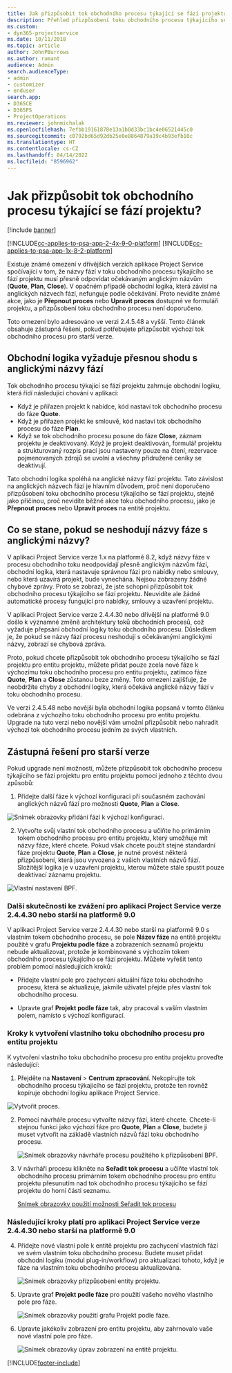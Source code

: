 ```yaml
---
title: Jak přizpůsobit tok obchodního procesu týkající se fází projektu?
description: Přehled přizpůsobení toku obchodního procesu týkajícího se fází projektu.
ms.custom:
- dyn365-projectservice
ms.date: 10/11/2018
ms.topic: article
author: JohnPBurrows
ms.author: rumant
audience: Admin
search.audienceType:
- admin
- customizer
- enduser
search.app:
- D365CE
- D365PS
- ProjectOperations
ms.reviewer: johnmichalak
ms.openlocfilehash: 7efbb19161878e13a1b0d33bc1bc4e06521445c0
ms.sourcegitcommit: c0792bd65d92db25e0e8864879a19c4b93efb10c
ms.translationtype: HT
ms.contentlocale: cs-CZ
ms.lasthandoff: 04/14/2022
ms.locfileid: "8596962"
---
```

# <a name="how-do-i-customize-the-project-stages-business-process-flow"></a>Jak přizpůsobit tok obchodního procesu týkající se fází projektu?

[!include [banner](../includes/psa-now-project-operations.md)]

[!INCLUDE[cc-applies-to-psa-app-2-4x-9-0-platform](../includes/cc-applies-to-psa-app-2-4x-9-0-platform.md)]
[!INCLUDE[cc-applies-to-psa-app-1x-8-2-platform](../includes/cc-applies-to-psa-app-1x-8-2-platform.md)]

Existuje známé omezení v dřívějších verzích aplikace Project Service spočívající v tom, že názvy fází v toku obchodního procesu týkajícího se fází projektu musí přesně odpovídat očekávaným anglickým názvům (**Quote**, **Plan**, **Close**). V opačném případě obchodní logika, která závisí na anglických názvech fází, nefunguje podle očekávání. Proto nevidíte známé akce, jako je **Přepnout proces** nebo **Upravit proces** dostupné ve formuláři projektu, a přizpůsobení toku obchodního procesu není doporučeno. 

Toto omezení bylo adresováno ve verzi 2.4.5.48 a vyšší. Tento článek obsahuje zástupná řešení, pokud potřebujete přizpůsobit výchozí tok obchodního procesu pro starší verze.  

## <a name="business-logic-requires-an-exact-match-with-english-stage-names"></a>Obchodní logika vyžaduje přesnou shodu s anglickými názvy fází

Tok obchodního procesu týkající se fází projektu zahrnuje obchodní logiku, která řídí následující chování v aplikaci:
- Když je přiřazen projekt k nabídce, kód nastaví tok obchodního procesu do fáze **Quote**.
- Když je přiřazen projekt ke smlouvě, kód nastaví tok obchodního procesu do fáze **Plan**.
- Když se tok obchodního procesu posune do fáze **Close**, záznam projektu je deaktivovaný. Když je projekt deaktivován, formulář projektu a strukturovaný rozpis prací jsou nastaveny pouze na čtení, rezervace pojmenovaných zdrojů se uvolní a všechny přidružené ceníky se deaktivují.

Tato obchodní logika spoléhá na anglické názvy fází projektu. Tato závislost na anglických názvech fází je hlavním důvodem, proč není doporučeno přizpůsobení toku obchodního procesu týkajícího se fází projektu, stejně jako příčinou, proč nevidíte běžné akce toku obchodního procesu, jako je **Přepnout proces** nebo **Upravit proces** na entitě projektu.

## <a name="what-happens-if-the-stage-names-dont-match-the-english-names"></a>Co se stane, pokud se neshodují názvy fáze s anglickými názvy?

V aplikaci Project Service verze 1.x na platformě 8.2, když názvy fáze v procesu obchodního toku neodpovídají přesně anglickým názvům fází, obchodní logika, která nastavuje správnou fázi pro nabídky nebo smlouvy, nebo která uzavírá projekt, bude vynechána. Nejsou zobrazeny žádné chybové zprávy. Proto se zobrazí, že jste schopni přizpůsobit tok obchodního procesu týkajícího se fází projektu. Neuvidíte ale žádné automatické procesy fungující pro nabídky, smlouvy a uzavření projektu.

V aplikaci Project Service verze 2.4.4.30 nebo dřívější na platformě 9.0 došlo k významné změně architektury toků obchodních procesů, což vyžaduje přepsání obchodní logiky toku obchodního procesu. Důsledkem je, že pokud se názvy fází procesu neshodují s očekávanými anglickými názvy, zobrazí se chybová zpráva. 

Proto, pokud chcete přizpůsobit tok obchodního procesu týkajícího se fází projektu pro entitu projektu, můžete přidat pouze zcela nové fáze k výchozímu toku obchodního procesu pro entitu projektu, zatímco fáze **Quote**, **Plan** a **Close** zůstanou beze změny. Toto omezení zajišťuje, že neobdržíte chyby z obchodní logiky, která očekává anglické názvy fází v toku obchodního procesu.

Ve verzi 2.4.5.48 nebo novější byla obchodní logika popsaná v tomto článku odebrána z výchozího toku obchodního procesu pro entitu projektu. Upgrade na tuto verzi nebo novější vám umožní přizpůsobit nebo nahradit výchozí tok obchodního procesu jedním ze svých vlastních. 

## <a name="workarounds-for-earlier-versions"></a>Zástupná řešení pro starší verze

Pokud upgrade není možností, můžete přizpůsobit tok obchodního procesu týkajícího se fází projektu pro entitu projektu pomocí jednoho z těchto dvou způsobů:

1. Přidejte další fáze k výchozí konfiguraci při současném zachování anglických názvů fází pro možnosti **Quote**, **Plan** a **Close**.


![Snímek obrazovky přidání fází k výchozí konfiguraci.](media/FAQ-Customize-BPF-1.png)
 
2. Vytvořte svůj vlastní tok obchodního procesu a učiňte ho primárním tokem obchodního procesu pro entitu projektu, který umožňuje mít názvy fáze, které chcete. Pokud však chcete použít stejné standardní fáze projektu **Quote**, **Plan** a **Close**, je nutné provést některá přizpůsobení, která jsou vyvozena z vašich vlastních názvů fází. Složitější logika je v uzavření projektu, kterou můžete stále spustit pouze deaktivací záznamu projektu.

![Vlastní nastavení BPF.](media/FAQ-Customize-BPF-2.png)

### <a name="additional-considerations-for-project-service-app-version-24430-or-earlier-on-platform-90"></a>Další skutečnosti ke zvážení pro aplikaci Project Service verze 2.4.4.30 nebo starší na platformě 9.0

V aplikaci Project Service verze 2.4.4.30 nebo starší na platformě 9.0 s vlastním tokem obchodního procesu, se pole **Název fáze** na entitě projektu použité v grafu **Projektu podle fáze** a zobrazeních seznamů projektu nebude aktualizovat, protože je kombinované s výchozím tokem obchodního procesu týkajícího se fází projektu. Můžete vyřešit tento problém pomocí následujících kroků:

- Přidejte vlastní pole pro zachycení aktuální fáze toku obchodního procesu, která se aktualizuje, jakmile uživatel přejde přes vlastní tok obchodního procesu.

- Upravte graf **Projekt podle fáze** tak, aby pracoval s vaším vlastním polem, namísto s výchozí konfigurací.

### <a name="steps-to-create-your-own-business-process-flow-for-the-project-entity"></a>Kroky k vytvoření vlastního toku obchodního procesu pro entitu projektu

K vytvoření vlastního toku obchodního procesu pro entitu projektu proveďte následující:

1. Přejděte na **Nastavení** > **Centrum zpracování**. Nekopírujte tok obchodního procesu týkajícího se fází projektu, protože ten rovněž kopíruje obchodní logiku aplikace Project Service.

  ![Vytvořit proces.](media/FAQ-Customize-BPF-3.png)

2. Pomocí návrháře procesu vytvořte názvy fází, které chcete. Chcete-li stejnou funkci jako výchozí fáze pro **Quote**, **Plan** a **Close**, budete ji muset vytvořit na základě vlastních názvů fází toku obchodního procesu.

   ![Snímek obrazovky návrháře procesu použitého k přizpůsobení BPF.](media/FAQ-Customize-BPF-4.png) 

3. V návrháři procesu klikněte na **Seřadit tok procesu** a učiňte vlastní tok obchodního procesu primárním tokem obchodního procesu pro entitu projektu přesunutím nad tok obchodního procesu týkajícího se fází projektu do horní části seznamu.


   [Snímek obrazovky použití možnosti Seřadit tok procesu](media/FAQ-Customize-BPF-5-720.png)

### <a name="the-following-steps-apply-to-project-service-app-24430-or-earlier-on-the-90-platform"></a>Následující kroky platí pro aplikaci Project Service verze 2.4.4.30 nebo starší na platformě 9.0

4. Přidejte nové vlastní pole k entitě projektu pro zachycení vlastních fází ve svém vlastním toku obchodního procesu. Budete muset přidat obchodní logiku (modul plug-in/workflow) pro aktualizaci tohoto, když je fáze na vlastním toku obchodního procesu aktualizována.

   ![Snímek obrazovky přizpůsobení entity projektu.](media/FAQ-Customize-BPF-6-720.png)

5. Upravte graf **Projekt podle fáze** pro použití vašeho nového vlastního pole pro fáze.

   ![Snímek obrazovky použití grafu Projekt podle fáze.](media/FAQ-Customize-BPF-7-720.png)

6. Upravte jakékoliv zobrazení pro entitu projektu, aby zahrnovalo vaše nové vlastní pole pro fáze.

   ![Snímek obrazovky úprav zobrazení na entitě projektu.](media/FAQ-Customize-BPF-8-720.png)



[!INCLUDE[footer-include](../includes/footer-banner.md)]
